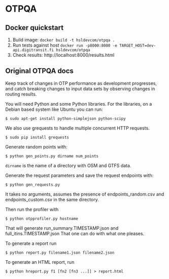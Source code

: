 OTPQA
=====

## Docker quickstart

1. Build image: `docker build -t hsldevcom/otpqa .`
2. Run tests against host `docker run -p8000:8000 -e TARGET_HOST=dev-api.digitransit.fi hsldevcom/otpqa`
3. Check results: http://localhost:8000/results.html

## Original OTPQA docs

Keep track of changes in OTP performance as development progresses, and catch breaking changes to input data sets by observing changes in routing results.

You will need Python and some Python libraries. For the libraries, on a Debian based system like Ubuntu you can run:

`$ sudo apt-get install python-simplejson python-scipy`

We also use grequests to handle multiple concurrent HTTP requests.

`$ sudo pip install grequests`

Generate random points with: 

    $ python gen_points.py dirname num_points

`dirname` is the name of a directory with OSM and GTFS data.

Generate the request parameters and save the request endpoints with: 

    $ python gen_requests.py 

It takes no arguments, assumes the presence of endpoints_random.csv and endpoints_custom.csv in the same directory.

Then run the profiler with 

    $ python otpprofiler.py hostname

That will generate run_summary.TIMESTAMP.json and full_itins.TIMESTAMP.json
That one can do with what one pleases.

To generate a report run

    $ python report.py filename1.json filename2.json

To generate an HTML report, run

    $ python hreport.py f1 [fn2 [fn3 ...]] > report.html
